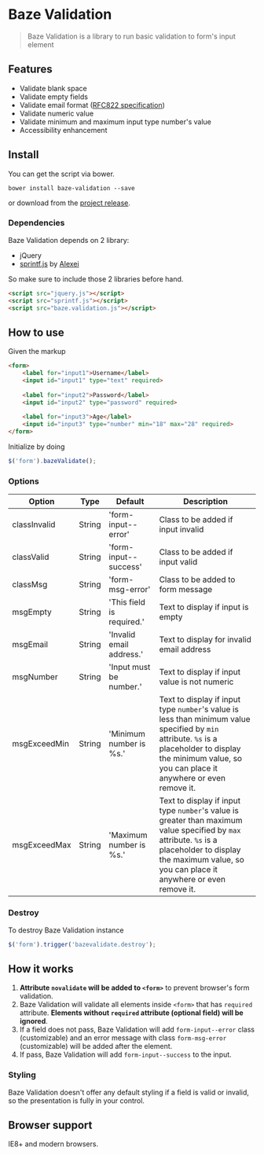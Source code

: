 # Baze Validation


> Baze Validation is a library to run basic validation to form's input element


## Features
* Validate blank space
* Validate empty fields
* Validate email format ([RFC822 specification](http://www.w3.org/Protocols/rfc822/#z8))
* Validate numeric value
* Validate minimum and maximum input type number's value
* Accessibility enhancement

## Install

You can get the script via bower.
```
bower install baze-validation --save
```
or download from the [project release](https://github.com/ImBobby/Baze-Validation/releases).

### Dependencies

Baze Validation depends on 2 library:
- jQuery
- [sprintf.js](https://github.com/alexei/sprintf.js) by [Alexei](https://github.com/alexei)

So make sure to include those 2 libraries before hand.

```HTML
<script src="jquery.js"></script>
<script src="sprintf.js"></script>
<script src="baze.validation.js"></script>
```

## How to use

Given the markup

```HTML
<form>
    <label for="input1">Username</label>
    <input id="input1" type="text" required>
    
    <label for="input2">Password</label>
    <input id="input2" type="password" required>
    
    <label for="input3">Age</label>
    <input id="input3" type="number" min="18" max="28" required>
</form>
```

Initialize by doing

```Javascript
$('form').bazeValidate();
```


### Options

| Option  | Type  | Default  | Description  |
|---|---|---|---|
| classInvalid  | String  | 'form-input--error'  | Class to be added if input invalid  |
| classValid  | String  | 'form-input--success'  | Class to be added if input valid  |
| classMsg  | String  | 'form-msg-error'  | Class to be added to form message  |
| msgEmpty  | String  | 'This field is required.'  | Text to display if input is empty  |
| msgEmail  | String  | 'Invalid email address.'  | Text to display for invalid email address  |
| msgNumber  | String  | 'Input must be number.'  | Text to display if input value is not numeric  |
| msgExceedMin  | String  | 'Minimum number is %s.'  | Text to display if input type `number`'s value is less than minimum value specified by `min` attribute. `%s` is a placeholder to display the minimum value, so you can place it anywhere or even remove it.  |
| msgExceedMax  | String  | 'Maximum number is %s.'  | Text to display if input type `number`'s value is greater than maximum value specified by `max` attribute. `%s` is a placeholder to display the maximum value, so you can place it anywhere or even remove it.  |


### Destroy

To destroy Baze Validation instance

```Javascript
$('form').trigger('bazevalidate.destroy');
```

## How it works

1. **Attribute `novalidate` will be added to `<form>`** to prevent browser's form validation.
2. Baze Validation will validate all elements inside `<form>` that has `required` attribute. **Elements without `required` attribute (optional field) will be ignored**.
3. If a field does not pass, Baze Validation will add `form-input--error` class (customizable) and an error message with class `form-msg-error` (customizable) will be added after the element.
4. If pass, Baze Validation will add `form-input--success` to the input.


### Styling

Baze Validation doesn't offer any default styling if a field is valid or invalid, so the presentation is fully in your control.


## Browser support

IE8+ and modern browsers.
